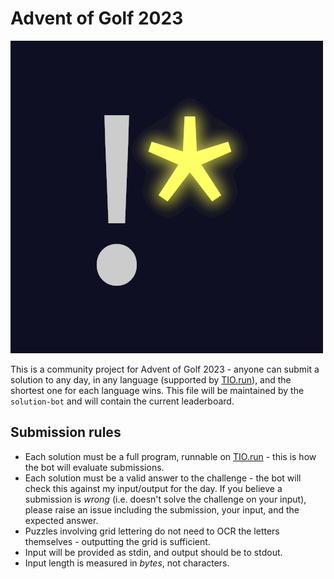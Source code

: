 # Advent of Golf 2023

![Advent of Golf icon](./advent-of-golf.png)

This is a community project for Advent of Golf 2023 - anyone can submit a solution to any day, in any language (supported by [TIO.run](https://tio.run)), and the shortest one for each language wins. This file will be maintained by the `solution-bot` and will contain the current leaderboard.

## Submission rules

- Each solution must be a full program, runnable on [TIO.run](https://tio.run) - this is how the bot will evaluate submissions.
- Each solution must be a valid answer to the challenge - the bot will check this against my input/output for the day. If you believe a submission is *wrong* (i.e. doesn't solve the challenge on your input), please raise an issue including the submission, your input, and the expected answer.
- Puzzles involving grid lettering do not need to OCR the letters themselves - outputting the grid is sufficient.
- Input will be provided as stdin, and output should be to stdout.
- Input length is measured in *bytes*, not characters.

